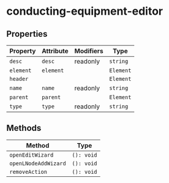 # conducting-equipment-editor

## Properties

| Property  | Attribute | Modifiers | Type      |
|-----------|-----------|-----------|-----------|
| `desc`    | `desc`    | readonly  | `string`  |
| `element` | `element` |           | `Element` |
| `header`  |           |           | `Element` |
| `name`    | `name`    | readonly  | `string`  |
| `parent`  | `parent`  |           | `Element` |
| `type`    | `type`    | readonly  | `string`  |

## Methods

| Method               | Type       |
|----------------------|------------|
| `openEditWizard`     | `(): void` |
| `openLNodeAddWizard` | `(): void` |
| `removeAction`       | `(): void` |
